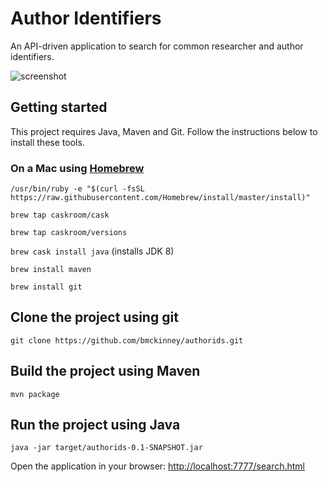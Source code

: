 # Author Identifiers

An API-driven application to search for common researcher and author identifiers.

![screenshot](https://dl.dropboxusercontent.com/u/1443678/authorids/screenshot.png)

## Getting started

This project requires Java, Maven and Git. Follow the instructions below to install these tools.

### On a Mac using [Homebrew](http://brew.sh/)

`/usr/bin/ruby -e "$(curl -fsSL https://raw.githubusercontent.com/Homebrew/install/master/install)"`

`brew tap caskroom/cask`

`brew tap caskroom/versions`

`brew cask install java` (installs JDK 8)

`brew install maven`

`brew install git`

## Clone the project using git

`git clone https://github.com/bmckinney/authorids.git`

## Build the project using Maven

`mvn package`

## Run the project using Java

`java -jar target/authorids-0.1-SNAPSHOT.jar`

Open the application in your browser: [http://localhost:7777/search.html](http://localhost:7777/search.html)
